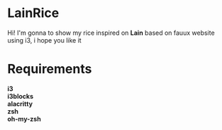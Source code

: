 # LainRice

Hi! I'm gonna to show my rice inspired on **Lain**  based on fauux website using i3, i hope you like it 


# Requirements

**i3** <br>
**i3blocks** <br>
**alacritty** <br>
**zsh** <br>
**oh-my-zsh** <br>